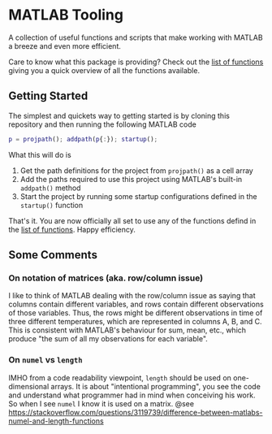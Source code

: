 # MATLAB Tooling

A collection of useful functions and scripts that make working with MATLAB a breeze and even more efficient.

Care to know what this package is providing? Check out the [list of functions](FUNCTIONS.md) giving you a quick overview of all the functions available.

## Getting Started

The simplest and quickets way to getting started is by cloning this repository and then running the following MATLAB code

```matlab
p = projpath(); addpath(p{:}); startup();
```

What this will do is

1. Get the path definitions for the project from `projpath()` as a cell array
2. Add the paths required to use this project using MATLAB's built-in `addpath()` method
3. Start the project by running some startup configurations defined in the `startup()` function

That's it. You are now officially all set to use any of the functions defind in the [list of functions](FUNCTIONS.md). Happy efficiency.

## Some Comments

### On notation of matrices (aka. **row/column issue**)

I like to think of MATLAB dealing with the row/column issue as saying that columns contain different variables, and rows contain different observations of those variables. Thus, the rows might be different observations in time of three different temperatures, which are represented in columns A, B, and C. This is consistent with MATLAB's behaviour for sum, mean, etc., which produce "the sum of all my observations for each variable".

### On `numel` vs `length`

IMHO from a code readability viewpoint, `length` should be used on one-dimensional arrays. It is about "intentional programming", you see the code and understand what programmer had in mind when conceiving his work. So when I see `numel` I know it is used on a matrix.
@see https://stackoverflow.com/questions/3119739/difference-between-matlabs-numel-and-length-functions
